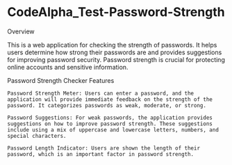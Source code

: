 # CodeAlpha_Test-Password-Strength

Overview

This is a web application for checking the strength of passwords. It helps users determine how strong their passwords are and provides suggestions for improving password security. Password strength is crucial for protecting online accounts and sensitive information.

Password Strength Checker
Features

    Password Strength Meter: Users can enter a password, and the application will provide immediate feedback on the strength of the password. It categorizes passwords as weak, moderate, or strong.

    Password Suggestions: For weak passwords, the application provides suggestions on how to improve password strength. These suggestions include using a mix of uppercase and lowercase letters, numbers, and special characters.

    Password Length Indicator: Users are shown the length of their password, which is an important factor in password strength.
